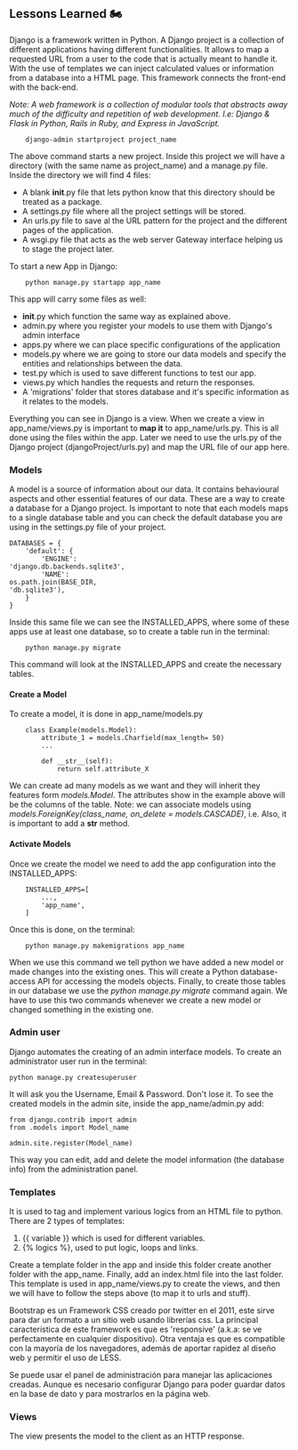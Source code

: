 ## Lessons Learned 🏍

Django is a framework written in Python. A Django project is a collection of different applications having different functionalities.
It allows to map a requested URL from a user to the code that is actually meant to handle it. 
With the use of templates we can inject calculated values or information from a database into a HTML page.
This framework connects the front-end with the back-end.

*Note: A web framework is a collection of modular tools that abstracts away much of the difficulty and repetition of web development. 
I.e: Django & Flask in Python, Rails in Ruby, and Express in JavaScript.*

        django-admin startproject project_name

The above command starts a new project. Inside this project we will have a directory (with the same name as project_name) and a manage.py file.
Inside the directory we will find 4 files:

- A blank __init__.py file that lets python know that this directory should be treated as a package.
- A settings.py file where all the project settings will be stored.
- An urls.py file to save al the URL pattern for the project and the different pages of the application.
- A wsgi.py file that acts as the web server Gateway interface helping us to stage the project later.

To start a new App in Django:
        
        python manage.py startapp app_name

This app will carry some files as well:

- __init__.py which function the same way as explained above.
- admin.py where you register your models to use them with Django's admin interface
- apps.py where we can place specific configurations of the application
- models.py where we are going to store our data models and specify the entities and relationships between the data.
- test.py which is used to save different functions to test our app.
- views.py which handles the requests and return the responses.
- A 'migrations' folder that stores database and it's specific information as it relates to the models.

Everything you can see in Django is a view. When we create a view in app_name/views.py is important to **map it** to app_name/urls.py. This is all done using the files within the app.
Later we need to use the urls.py of the Django project (djangoProject/urls.py) and map the URL file of our app here.

### Models

A model is a source of information about our data. It contains behavioural aspects and other essential features of our data. These are a way to create a database for a Django project.
Is important to note that each models maps to a single database table and you can check the default database you are using in the settings.py file of your project.

    DATABASES = {
        'default': {
            'ENGINE':
    'django.db.backends.sqlite3',
            'NAME':
    os.path.join(BASE_DIR,
    'db.sqlite3'),
        }
    }

Inside this same file we can see the INSTALLED_APPS, where some of these apps use at least one database, so to create a table run in the terminal:

        python manage.py migrate

This command will look at the INSTALLED_APPS and create the necessary tables.

#### Create a Model

To create a model, it is done in app_name/models.py 

        class Example(models.Model):
            attribute_1 = models.Charfield(max_length= 50)
            ...

            def __str__(self):
                return self.attribute_X

We can create ad many models as we want and they will inherit they features form *models.Model*. The attributes show in the example above will be the columns of the table.
Note: we can associate models using *models.ForeignKey(class_name, on_delete = models.CASCADE)*, i.e. Also, it is important to add a __str__ method.

#### Activate Models

Once we create the model we need to add the app configuration into the INSTALLED_APPS:

        INSTALLED_APPS=[ 
            ..., 
            'app_name', 
        ]

Once this is done, on the terminal:
        
        python manage.py makemigrations app_name

When we use this command we tell python we have added a new model or made changes into the existing ones. This will create a Python database-access API for accessing the models objects.
Finally, to create those tables in our database we use the *python manage.py migrate* command again. We have to use this two commands whenever we create a new model or changed something in the existing one.

### Admin user

Django automates the creating of an admin interface models. To create an administrator user run in the terminal:

    python manage.py createsuperuser

It will ask you the Username, Email & Password. Don't lose it.
To see the created models in the admin site, inside the app_name/admin.py add:

    from django.contrib import admin
    from .models import Model_name
    
    admin.site.register(Model_name)

This way you can edit, add and delete the model information (the database info) from the administration panel.


### Templates

It is used to tag and implement various logics from an HTML file to python. There are 2 types of templates:

1) {{ variable }} which is used for different variables.
2) {% logics %}, used to put logic, loops and links.

Create a template folder in the app and inside this folder create another folder with the app_name. Finally, add an index.html file into the last folder.
This template is used in app_name/views.py to create the views, and then we will have to follow the steps above (to map it to urls and stuff).


Bootstrap es un Framework CSS creado por twitter en el 2011, este sirve para dar un formato a un sitio web usando librerías css.
La principal característica de este framework es que es 'responsive' (a.k.a: se ve perfectamente en cualquier dispositivo).
Otra ventaja es que es compatible con la mayoría de los navegadores, además de aportar rapidez al diseño web y permitir el uso de LESS.

Se puede usar el panel de administración para manejar las aplicaciones creadas. Aunque es necesario configurar Django para poder guardar datos en la base de dato y para mostrarlos en la página web.

### Views

The view presents the model to the client as an HTTP response.